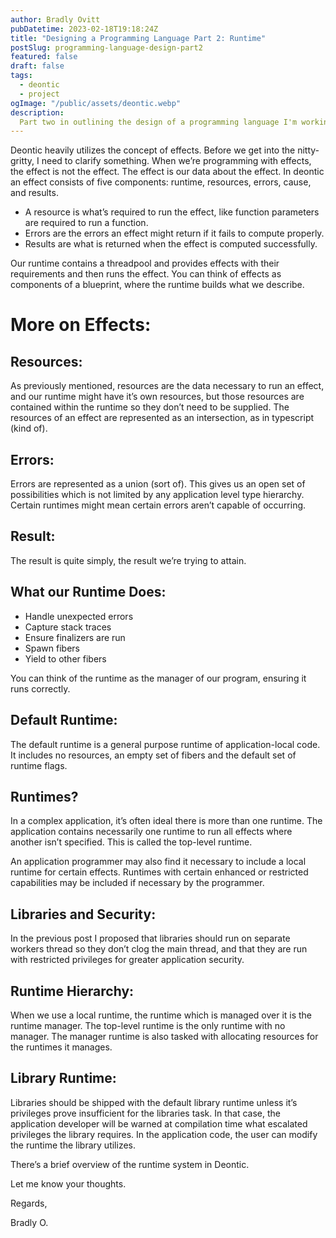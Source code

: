 ```yaml
---
author: Bradly Ovitt
pubDatetime: 2023-02-18T19:18:24Z
title: "Designing a Programming Language Part 2: Runtime"
postSlug: programming-language-design-part2
featured: false
draft: false
tags:
  - deontic
  - project
ogImage: "/public/assets/deontic.webp"
description:
  Part two in outlining the design of a programming language I'm working on called Deontic.
---
```


Deontic heavily utilizes the concept of effects. Before we get into the nitty-gritty, I need to clarify something. When we’re programming with effects, the effect is not the effect. The effect is our data about the effect. In deontic an effect consists of five components: runtime, resources, errors, cause, and results.

 - A resource is what’s required to run the effect, like function parameters are required to run a function.
- Errors are the errors an effect might return if it fails to compute properly.
- Results are what is returned when the effect is computed successfully.

Our runtime contains a threadpool and provides effects with their requirements and then runs the effect. You can think of effects as components of a blueprint, where the runtime builds what we describe.

# More on Effects:

## Resources:

As previously mentioned, resources are the data necessary to run an effect, and our runtime might have it’s own resources, but those resources are contained within the runtime so they don’t need to be supplied. The resources of an effect are represented as an intersection, as in typescript (kind of).

## Errors:

Errors are represented as a union (sort of). This gives us an open set of possibilities which is not limited by any application level type hierarchy. Certain runtimes might mean certain errors aren’t capable of occurring.

## Result:

The result is quite simply, the result we’re trying to attain.

## What our Runtime Does:

- Handle unexpected errors
- Capture stack traces
- Ensure finalizers are run
- Spawn fibers
- Yield to other fibers

You can think of the runtime as the manager of our program, ensuring it runs correctly.

## Default Runtime:

The default runtime is a general purpose runtime of application-local code. It includes no resources, an empty set of fibers and the default set of runtime flags.

## Runtimes?

In a complex application, it’s often ideal there is more than one runtime. The application contains necessarily one runtime to run all effects where another isn’t specified. This is called the top-level runtime.

An application programmer may also find it necessary to include a local runtime for certain effects. Runtimes with certain enhanced or restricted capabilities may be included if necessary by the programmer.

## Libraries and Security:

In the previous post I proposed that libraries should run on separate workers thread so they don’t clog the main thread, and that they are run with restricted privileges for greater application security.

## Runtime Hierarchy:

When we use a local runtime, the runtime which is managed over it is the runtime manager. The top-level runtime is the only runtime with no manager. The manager runtime is also tasked with allocating resources for the runtimes it manages.

## Library Runtime:

Libraries should be shipped with the default library runtime unless it’s privileges prove insufficient for the libraries task. In that case, the application developer will be warned at compilation time what escalated privileges the library requires. In the application code, the user can modify the runtime the library utilizes.

There’s a brief overview of the runtime system in Deontic.

Let me know your thoughts.

Regards,

Bradly O. 




